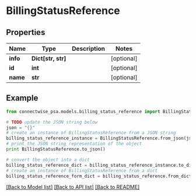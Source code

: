 # BillingStatusReference


## Properties
Name | Type | Description | Notes
------------ | ------------- | ------------- | -------------
**info** | **Dict[str, str]** |  | [optional] 
**id** | **int** |  | [optional] 
**name** | **str** |  | [optional] 

## Example

```python
from connectwise_psa.models.billing_status_reference import BillingStatusReference

# TODO update the JSON string below
json = "{}"
# create an instance of BillingStatusReference from a JSON string
billing_status_reference_instance = BillingStatusReference.from_json(json)
# print the JSON string representation of the object
print BillingStatusReference.to_json()

# convert the object into a dict
billing_status_reference_dict = billing_status_reference_instance.to_dict()
# create an instance of BillingStatusReference from a dict
billing_status_reference_form_dict = billing_status_reference.from_dict(billing_status_reference_dict)
```
[[Back to Model list]](../README.md#documentation-for-models) [[Back to API list]](../README.md#documentation-for-api-endpoints) [[Back to README]](../README.md)


